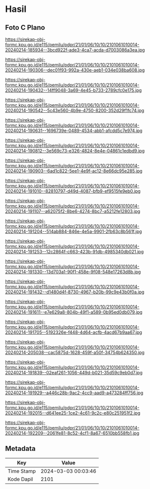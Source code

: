 # Hasil

## Foto C Plano

https://sirekap-obj-formc.kpu.go.id/e115/pemilu/pdpr/21/01/06/10/10/2101061010014-20240214-185934--3bcd922f-ade3-4ca7-acda-d7003086a3ea.jpg

https://sirekap-obj-formc.kpu.go.id/e115/pemilu/pdpr/21/01/06/10/10/2101061010014-20240214-190306--dec01f93-992a-430e-aeb1-034e038ba608.jpg

https://sirekap-obj-formc.kpu.go.id/e115/pemilu/pdpr/21/01/06/10/10/2101061010014-20240214-190432--14ff9048-3a69-4e45-b733-2789cfc0e175.jpg

https://sirekap-obj-formc.kpu.go.id/e115/pemilu/pdpr/21/01/06/10/10/2101061010014-20240214-190542--5c43e560-4b9e-4750-8200-352d29f1fc74.jpg

https://sirekap-obj-formc.kpu.go.id/e115/pemilu/pdpr/21/01/06/10/10/2101061010014-20240214-190631--1696739e-0489-4534-abb1-afcdd5c7e974.jpg

https://sirekap-obj-formc.kpu.go.id/e115/pemilu/pdpr/21/01/06/10/10/2101061010014-20240214-190812--3e569c73-e326-4824-8e4e-04861c1edbd9.jpg

https://sirekap-obj-formc.kpu.go.id/e115/pemilu/pdpr/21/01/06/10/10/2101061010014-20240214-190903--6ad1c822-5ee1-4e9f-ac12-8e66dc95e285.jpg

https://sirekap-obj-formc.kpu.go.id/e115/pemilu/pdpr/21/01/06/10/10/2101061010014-20240214-191010--82810797-d49d-4087-bfb9-ef9515fe9eb0.jpg

https://sirekap-obj-formc.kpu.go.id/e115/pemilu/pdpr/21/01/06/10/10/2101061010014-20240214-191107--a62075f2-8be6-4274-8bc7-a5212fe12803.jpg

https://sirekap-obj-formc.kpu.go.id/e115/pemilu/pdpr/21/01/06/10/10/2101061010014-20240214-191204--514ab884-846e-4e5a-9901-2fb63c8b561f.jpg

https://sirekap-obj-formc.kpu.go.id/e115/pemilu/pdpr/21/01/06/10/10/2101061010014-20240214-191253--12c2864f-c663-423b-91db-4985340db021.jpg

https://sirekap-obj-formc.kpu.go.id/e115/pemilu/pdpr/21/01/06/10/10/2101061010014-20240214-191330--13d703a1-90f1-458e-9f08-548e17263d8b.jpg

https://sirekap-obj-formc.kpu.go.id/e115/pemilu/pdpr/21/01/06/10/10/2101061010014-20240214-191432--d1480d4f-8730-4967-b20b-99c9e43b0f0a.jpg

https://sirekap-obj-formc.kpu.go.id/e115/pemilu/pdpr/21/01/06/10/10/2101061010014-20240214-191611--e7e629a8-804b-49f1-a589-0b95ed0db079.jpg

https://sirekap-obj-formc.kpu.go.id/e115/pemilu/pdpr/21/01/06/10/10/2101061010014-20240214-191705--5192326e-f448-4d64-acfb-4acd67b9aa67.jpg

https://sirekap-obj-formc.kpu.go.id/e115/pemilu/pdpr/21/01/06/10/10/2101061010014-20240214-205038--cac5875d-1628-459f-a50f-34754b624350.jpg

https://sirekap-obj-formc.kpu.go.id/e115/pemilu/pdpr/21/01/06/10/10/2101061010014-20240214-191839--02eaf261-1056-449d-b021-35d59c9eb0d7.jpg

https://sirekap-obj-formc.kpu.go.id/e115/pemilu/pdpr/21/01/06/10/10/2101061010014-20240214-191929--a446c28b-9ac2-4cc9-aad9-a473284ff756.jpg

https://sirekap-obj-formc.kpu.go.id/e115/pemilu/pdpr/21/01/06/10/10/2101061010014-20240214-192015--d641ee25-1ce2-4c61-9c2c-e80c251951f2.jpg

https://sirekap-obj-formc.kpu.go.id/e115/pemilu/pdpr/21/01/06/10/10/2101061010014-20240214-192209--2061fe81-8c52-4cf1-8a67-6510bb558fb1.jpg


## Metadata

| Key        | Value               |
| ---------- | ------------------- |
| Time Stamp | 2024-03-03 00:03:46 |
| Kode Dapil | 2101                |



